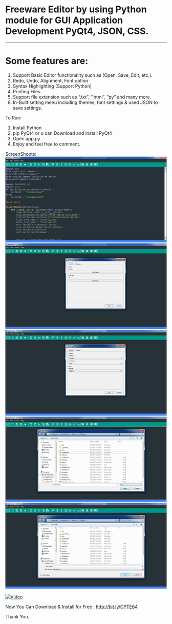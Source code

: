 # Freeware Editor by using Python module for GUI Application Development PyQt4, JSON, CSS.
-----------------------------------------------------------------------------------

# Some features are:
1. Support Basic Editor functionality such as (Open. Save, Edit, etc.).
2. Redo, Undo, Alignment, Font option
3. Syntax Highlighting (Support Python)
4. Printing Files.
5. Support file extension such as “.txt”, “.html”, ”py” and many more.
6. In-Built setting menu including themes, font settings & used JSON to save settings.

To Run:
1. Install Python
2. pip PyQt4 or u can Download and install PyQt4
3. Open app.py
4. Enjoy and feel free to comment.


ScreenShoots:
![Screenshot](Screenshots/01.png)
![Screenshot](Screenshots/02.png)
![Screenshot](Screenshots/03.png)
![Screenshot](Screenshots/04.png)
![Screenshot](Screenshots/05.png)

[![Video](https://img.youtube.com/vi/UXla3nhGnVU/0.jpg)](https://www.youtube.com/watch?v=UXla3nhGnVU)

Now You Can Download & Install for Free : http://bit.ly/CPTE64

Thank You.
